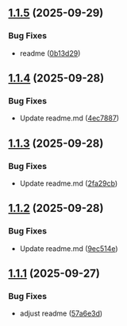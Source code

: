 ## [1.1.5](https://github.com/l4rm4nd/traefik-warp/compare/v1.1.4...v1.1.5) (2025-09-29)


### Bug Fixes

* readme ([0b13d29](https://github.com/l4rm4nd/traefik-warp/commit/0b13d299e8b369535a56798d9af4e7dd3ebf37a6))

## [1.1.4](https://github.com/l4rm4nd/traefik-warp/compare/v1.1.3...v1.1.4) (2025-09-28)


### Bug Fixes

* Update readme.md ([4ec7887](https://github.com/l4rm4nd/traefik-warp/commit/4ec78875a222adf5fe4a6cf7481ba952be75c2f1))

## [1.1.3](https://github.com/l4rm4nd/traefik-warp/compare/v1.1.2...v1.1.3) (2025-09-28)


### Bug Fixes

* Update readme.md ([2fa29cb](https://github.com/l4rm4nd/traefik-warp/commit/2fa29cb365444798ec702ac684f15c7d641ff377))

## [1.1.2](https://github.com/l4rm4nd/traefik-warp/compare/v1.1.1...v1.1.2) (2025-09-28)


### Bug Fixes

* Update readme.md ([9ec514e](https://github.com/l4rm4nd/traefik-warp/commit/9ec514e658f27a5e1b8346ab0c144e9c247ee17c))

## [1.1.1](https://github.com/l4rm4nd/traefik-warp/compare/57a6e3dfba3ab058fd7dcf0d76bf855e6dc81eb6...v1.1.1) (2025-09-27)


### Bug Fixes

* adjust readme ([57a6e3d](https://github.com/l4rm4nd/traefik-warp/commit/57a6e3dfba3ab058fd7dcf0d76bf855e6dc81eb6))

